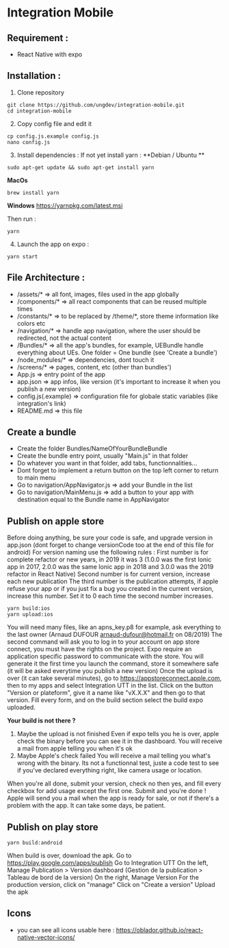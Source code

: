 # Integration Mobile

## Requirement :

* React Native with expo

## Installation :

1. Clone repository
```
git clone https://github.com/ungdev/integration-mobile.git
cd integration-mobile
```
2. Copy config file and edit it
```
cp config.js.example config.js
nano config.js
```

3. Install dependencies :
If not yet install yarn : 
**Debian / Ubuntu **
```
sudo apt-get update && sudo apt-get install yarn
```
**MacOs**
```
brew install yarn
```
**Windows**
https://yarnpkg.com/latest.msi

Then run :
```
yarn
```
4. Launch the app on expo :
```
yarn start
```

## File Architecture :

* /assets/* => all font, images, files used in the app globally
* /components/* => all react components that can be reused multiple times
* /constants/* => to be replaced by /theme/*, store theme information like colors etc
* /navigation/* => handle app navigation, where the user should be redirected, not the actual content
* /Bundles/* => all the app's bundles, for example, UEBundle handle everything about UEs. One folder = One bundle (see 'Create a bundle')
* /node_modules/* => dependencies, dont touch it
* /screens/* => pages, content, etc (other than bundles')
* App.js => entry point of the app
* app.json => app infos, like version (it's important to increase it when you publish a new version)
* config.js(.example) => configuration file for globale static variables (like integration's link)
* README.md => this file


## Create a bundle

* Create the folder Bundles/NameOfYourBundleBundle
* Create the bundle entry point, usually "Main.js" in that folder
* Do whatever you want in that folder, add tabs, functionnalities...
* Dont forget to implement a return button on the top left corner to return to main menu
* Go to navigation/AppNavigator.js => add your Bundle in the list
* Go to navigation/MainMenu.js => add a button to your app with destination equal to the Bundle name in AppNavigator

## Publish on apple store

Before doing anything, be sure your code is safe, and upgrade version in app.json (dont forget to change versionCode too at the end of this file for android)
For version naming use the following rules :
First number is for complete refactor or new years, in 2019 it was 3 (1.0.0 was the first Ionic app in 2017, 2.0.0 was the same Ionic app in 2018 and 3.0.0 was the 2019 refactor in React Native)
Second number is for current version, increase each new publication
The third number is the publication attempts, if apple refuse your app or if you just fix a bug you created in the current version, increase this number. Set it to 0 each time the second number increases.

```
yarn build:ios
yarn upload:ios
```
You will need many files, like an apns_key.p8 for example, ask everything to the last owner (Arnaud DUFOUR arnaud-dufour@hotmail.fr on 08/2019)
The second command will ask you to log in to your account on app store connect, you must have the rights on the project.
Expo require an application specific password to communicate with the store. You will generate it the first time you launch the command, store it somewhere safe (it will be asked everytime you publish a new version)
Once the upload is over (it can take several minutes), go to https://appstoreconnect.apple.com, then to my apps and select Integration UTT in the list.
Click on the button "Version or plateform", give it a name like "vX.X.X" and then go to that version. Fill every form, and on the build section select the build expo uploaded.


**Your build is not there ?**
1. Maybe the upload is not finished
Even if expo tells you he is over, apple check the binary before you can see it in the dashboard. You will receive a mail from apple telling you when it's ok
2. Maybe Apple's check failed
You will receive a mail telling you what's wrong with the binary. Its not a functionnal test, juste a code test to see if you've declared everything right, like camera usage or location.

When you're all done, submit your version, check no then yes, and fill every checkbox for add usage except the first one.
Submit and you're done ! Apple will send you a mail when the app is ready for sale, or not if there's a problem with the app. It can take some days, be patient.

## Publish on play store

```
yarn build:android
```
When build is over, download the apk. Go to https://play.google.com/apps/publish
Go to Integration UTT
On the left, Manage Publication > Version dashboard (Gestion de la publication > Tableau de bord de la version)
On the right, Manage Version
For the production version, click on "manage"
Click on "Create a version"
Upload the apk

## Icons

* you can see all icons usable here : https://oblador.github.io/react-native-vector-icons/
